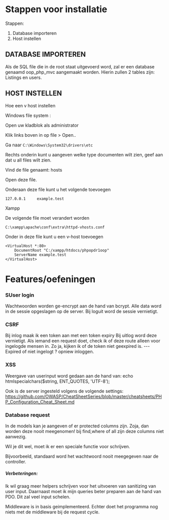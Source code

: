 
# Stappen voor installatie

Stappen:


1. Database importeren
2. Host instellen 



## DATABASE IMPORTEREN


Als de SQL file die in de root staat uitgevoerd word, zal er een database genaamd oop_php_mvc aangemaakt worden.
Hierin zullen 2 tables zijn:
Listings en users.




## HOST INSTELLEN


Hoe een v host instellen


Windows file system :

Open uw kladblok als administrator

Klik links boven in op file > Open..

Ga naar ``` C:\Windows\System32\drivers\etc ```

Rechts onderin kunt u aangeven welke type documenten wilt zien, geef aan dat u all files wilt zien.

Vind de file genaamt: hosts

Open deze file.




Onderaan deze file kunt u het volgende toevoegen
```
127.0.0.1     example.test 
```


Xampp


De volgende file moet verandert worden
```
C:\xampp\apache\conf\extra\httpd-vhosts.conf
```

Onder in deze file kunt u een v-host toevoegen
```
<VirtualHost *:80>
    DocumentRoot "C:/xampp/htdocs/phpopdr1oop"
    ServerName example.test
</VirtualHost>
```




# Features/oefeningen



### SUser login


Wachtwoorden worden ge-encrypt aan de hand van bcrypt.
Alle data word in de sessie opgeslagen op de server.
Bij loguit word de sessie vernietigt.


### CSRF

Bij inlog maak ik een token aan met een token expiry
Bij uitlog word deze vernietigt.
Als iemand een request doet, check ik of deze route alleen voor ingelogde mensen in. Zo ja, kijken ik of de token niet geexpired is. --- Expired of niet ingelogt ? opniew inloggen.

### XSS

Weergave van userinput word gedaan aan de hand van: echo htmlspecialchars($string, ENT_QUOTES, 'UTF-8');


Ook is de server ingesteld volgens de volgende settings: https://github.com/OWASP/CheatSheetSeries/blob/master/cheatsheets/PHP_Configuration_Cheat_Sheet.md




### Database request

In de models kan je aangeven of er protected columns zijn. Zoja, dan worden deze nooit meegenomen! bij find,where of all zijn deze
columns niet aanwezig.

Wil je dit wel, moet ik er een speciale functie voor schrijven.


Bijvoorbeeld, standaard word het wachtwoord nooit meegegeven naar de controller. 





##### Verbeteringen:

Ik wil graag meer helpers schrijven voor het uitvoeren van sanitizing van user input.
Daarnaast moet ik mijn queries beter preparen aan de hand van PDO. Dit zal veel input schelen.

Middleware is in basis geimplementeerd. Echter doet het programma nog niets met de middleware bij de request cycle.












